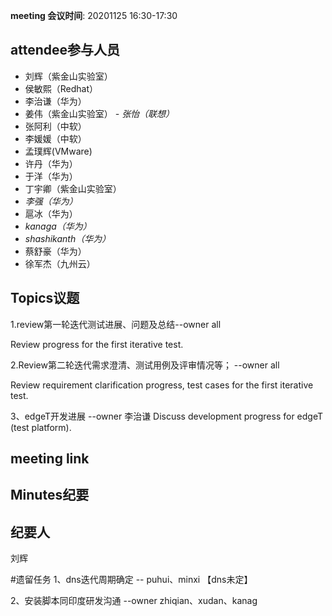 **meeting 会议时间**: 20201125 16:30-17:30

## attendee参与人员
- 刘辉（紫金山实验室）
- 侯敏熙（Redhat）
- 李治谦（华为）
- 姜伟（紫金山实验室）
 _- 张怡（联想）_ 
- 张阿利（中软）
- 李媛媛（中软）
- 孟璞辉(VMware) 
- 许丹（华为）
- 于洋（华为） 
- 丁宇卿（紫金山实验室）
-  _李强（华为）_ 
- 扈冰（华为）
-  _kanaga（华为）_ 
-  _shashikanth（华为）_ 
- 蔡舒豪（华为）
- 徐军杰（九州云）

## Topics议题
1.review第一轮迭代测试进展、问题及总结--owner all

Review progress for the first iterative test.

2.Review第二轮迭代需求澄清、测试用例及评审情况等； --owner all

Review requirement clarification progress, test cases for the first iterative test.

3、edgeT开发进展 --owner 李治谦
Discuss development progress for edgeT (test platform).


## meeting link


## Minutes纪要
## 纪要人
刘辉

#遗留任务
1、dns迭代周期确定 -- puhui、minxi
【dns未定】

2、安装脚本同印度研发沟通 --owner zhiqian、xudan、kanag

